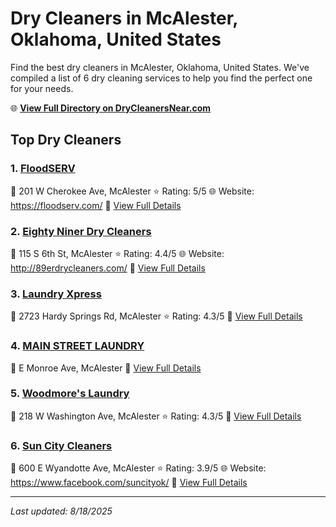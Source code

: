 # Dry Cleaners in McAlester, Oklahoma, United States

Find the best dry cleaners in McAlester, Oklahoma, United States. We've compiled a list of 6 dry cleaning services to help you find the perfect one for your needs.

🌐 **[View Full Directory on DryCleanersNear.com](https://drycleanersnear.com/city/US/Oklahoma/McAlester)**

## Top Dry Cleaners

### 1. [FloodSERV](https://drycleanersnear.com/dryCleaner/687464a9fe965d416471ee87/floodserv)
📍 201 W Cherokee Ave, McAlester
⭐ Rating: 5/5
🌐 Website: https://floodserv.com/
🔗 [View Full Details](https://drycleanersnear.com/dryCleaner/687464a9fe965d416471ee87/floodserv)

### 2. [Eighty Niner Dry Cleaners](https://drycleanersnear.com/dryCleaner/687464a2fe965d416471eda6/eighty-niner-dry-cleaners)
📍 115 S 6th St, McAlester
⭐ Rating: 4.4/5
🌐 Website: http://89erdrycleaners.com/
🔗 [View Full Details](https://drycleanersnear.com/dryCleaner/687464a2fe965d416471eda6/eighty-niner-dry-cleaners)

### 3. [Laundry Xpress](https://drycleanersnear.com/dryCleaner/687464a6fe965d416471ee18/laundry-xpress)
📍 2723 Hardy Springs Rd, McAlester
⭐ Rating: 4.3/5
🔗 [View Full Details](https://drycleanersnear.com/dryCleaner/687464a6fe965d416471ee18/laundry-xpress)

### 4. [MAIN STREET LAUNDRY](https://drycleanersnear.com/dryCleaner/687464a8fe965d416471ee7b/main-street-laundry)
📍 E Monroe Ave, McAlester
🔗 [View Full Details](https://drycleanersnear.com/dryCleaner/687464a8fe965d416471ee7b/main-street-laundry)

### 5. [Woodmore's Laundry](https://drycleanersnear.com/dryCleaner/687464a7fe965d416471ee39/woodmore-s-laundry)
📍 218 W Washington Ave, McAlester
⭐ Rating: 4.3/5
🔗 [View Full Details](https://drycleanersnear.com/dryCleaner/687464a7fe965d416471ee39/woodmore-s-laundry)

### 6. [Sun City Cleaners](https://drycleanersnear.com/dryCleaner/687464a3fe965d416471edc4/sun-city-cleaners)
📍 600 E Wyandotte Ave, McAlester
⭐ Rating: 3.9/5
🌐 Website: https://www.facebook.com/suncityok/
🔗 [View Full Details](https://drycleanersnear.com/dryCleaner/687464a3fe965d416471edc4/sun-city-cleaners)


---

*Last updated: 8/18/2025*
